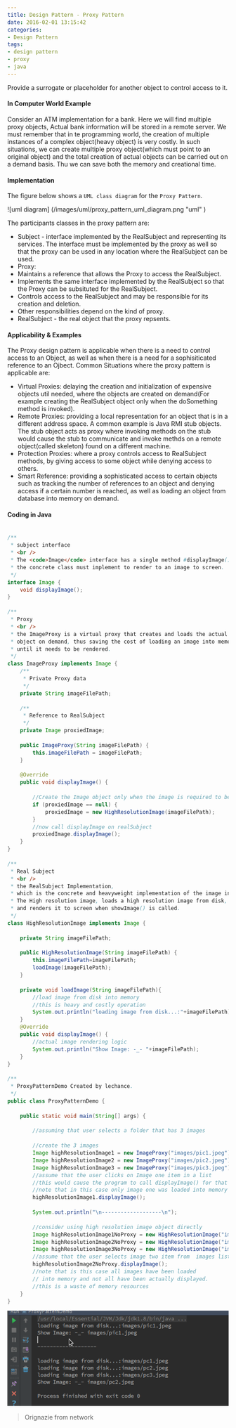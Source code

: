 ```yaml
---
title: Design Pattern - Proxy Pattern
date: 2016-02-01 13:15:42
categories:
- Design Pattern
tags:
- design pattern
- proxy
- java
---
```

>
Provide a surrogate or placeholder for another object to control access to it.


#### In Computer World Example

Consider an ATM implementation for a bank. Here we will find multiple proxy objects, Actual bank information will be stored in a remote server. We must remember that in te programming world, the creation of multiple instances of a complex object(heavy object) is very costly. In such situations, we can create multiple proxy object(which must point to an original object) and the total creation of actual objects can be carried out on a demand basis. Thu we can save both the memory and creational time.

#### Implementation
The figure below shows a `UML class diagram` for the `Proxy Pattern`.

![uml diagram] (/images/uml/proxy_pattern_uml_diagram.png "uml" )

The participants classes in the proxy pattern are:
- Subject - interface implemented by the RealSubject and representing its services. The interface must be implemented by the proxy as well so that the proxy can be used in any location where the RealSubject can be used.
- Proxy:
 - Maintains a reference that allows the Proxy to access the RealSubject.
 - Implements the same interface implemented by the RealSubject so that the Proxy can be subsituted for the RealSubject.
 - Controls access to the RealSubject and may be responsible for its creation and deletion.
 - Other responsibilities depend on the kind of proxy.
- RealSubject - the real object that the proxy repsents.

#### Applicability & Examples

The Proxy design pattern is applicable when there is a need to control access to an Object, as well as when there is a need for a sophisiticated reference to an Ojbect. Common Situations where the proxy pattern is applicable are:
- Virtual Proxies: delaying the creation and initialization of expensive objects util needed, where the objects are created on demand(For example creating the RealSubject object only when the doSomething method is invoked).
- Remote Proxies: providing a local representation for an object that is in a different address space. A common example is Java RMI stub objects. The stub object acts as proxy where invoking methods on the stub would cause the stub to communicate and invoke methds on a remote object(called skeleton) found on a different machine.
- Protection Proxies: where a proxy controls access to RealSubject methods, by giving access to some object while denying access to others.
- Smart Reference: providing a sophisticated access to certain objects such as tracking the number of references to an object and denying access if a certain number is reached, as well as loading an object from database into memory on demand.
#### Coding in Java

```java

/**
 * subject interface
 * <br />
 * The <code>Image</code> interface has a single method #displayImage() that
 * the concrete class must implement to render to an image to screen.
 */
interface Image {
    void displayImage();
}

/**
 * Proxy
 * <br />
 * the ImageProxy is a virtual proxy that creates and loads the actual image
 * object on demand, thus saving the cost of loading an image into memory
 * until it needs to be rendered.
 */
class ImageProxy implements Image {
    /**
     * Private Proxy data
     */
    private String imageFilePath;

    /**
     * Reference to RealSubject
     */
    private Image proxiedImage;

    public ImageProxy(String imageFilePath) {
        this.imageFilePath = imageFilePath;
    }

    @Override
    public void displayImage() {

        //Create the Image object only when the image is required to be shown
        if (proxiedImage == null) {
            proxiedImage = new HighResolutionImage(imageFilePath);
        }
        //now call displayImage on realSubject
        proxiedImage.displayImage();
    }
}

/**
 * Real Subject
 * <br />
 * the RealSubject Implementation,
 * which is the concrete and heavyweight implementation of the image interface.
 * The High resolution image, loads a high resolution image from disk,
 * and renders it to screen when showImage() is called.
 */
class HighResolutionImage implements Image {

    private String imageFilePath;

    public HighResolutionImage(String imageFilePath) {
        this.imageFilePath=imageFilePath;
        loadImage(imageFilePath);
    }

    private void loadImage(String imageFilePath){
        //load image from disk into memory
        //this is heavy and costly operation
        System.out.println("loading image from disk...:"+imageFilePath);
    }
    @Override
    public void displayImage() {
        //actual image rendering logic
        System.out.println("Show Image: -_- "+imageFilePath);
    }
}

/**
 * ProxyPatternDemo Created by lechance.
 */
public class ProxyPatternDemo {

    public static void main(String[] args) {

        //assuming that user selects a folder that has 3 images

        //create the 3 images
        Image highResolutionImage1 = new ImageProxy("images/pic1.jpeg");
        Image highResolutionImage2 = new ImageProxy("images/pic2.jpeg");
        Image highResolutionImage3 = new ImageProxy("images/pic3.jpeg");
        //assume that the user clicks on Image one item in a list
        //this would cause the program to call displayImage() for that image only
        //note that in this case only image one was loaded into memory
        highResolutionImage1.displayImage();

        System.out.println("\n-------------------\n");

        //consider using high resolution image object directly
        Image highResolutionImage1NoProxy = new HighResolutionImage("images/pc1.jpeg");
        Image highResolutionImage2NoProxy = new HighResolutionImage("images/pc2.jpeg");
        Image highResolutionImage3NoProxy = new HighResolutionImage("images/pc3.jpeg");
        //assume that the user selects image two item from  images list
        highResolutionImage2NoProxy.displayImage();
        //note that is this case all images have been loaded
        // into memory and not all have been actually displayed.
        //this is a waste of memory resources
    }
}


```

![proxy pattern](/images/Kazam_screenshot_proxy.png)

> Orignazie from network
